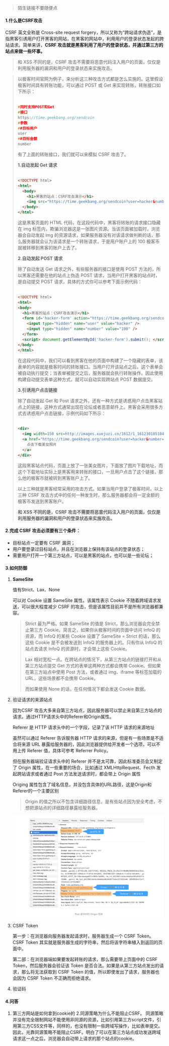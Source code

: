 > 陌生链接不要随便点

#### 1.什么是CSRF攻击

CSRF 英文全称是 Cross-site request forgery，所以又称为“跨站请求伪造”，是指黑客引诱用户打开黑客的网站，在黑客的网站中，利用用户的登录状态发起的跨站请求。简单来讲，**CSRF 攻击就是黑客利用了用户的登录状态，并通过第三方的站点来做一些坏事。**

>和 XSS 不同的是，CSRF 攻击不需要将恶意代码注入用户的页面，仅仅是利用服务器的漏洞和用户的登录状态来实施攻击。

> 以极客时间官网为例子，来分析这三种攻击方式都是怎么实施的。这里假设极客时间具有转账功能，可以通过 POST 或 Get 来实现转账，转账接口如下所示：
>
> ```C++
> 
> #同时支持POST和Get
> #接口 
> https://time.geekbang.org/sendcoin
> #参数
> ##目标用户
> user
> ##目标金额
> number
> ```
>
> 有了上面的转账接口，我们就可以来模拟 CSRF 攻击了。
>
> **1.自动发起 Get 请求**
>
> ```html
> 
> <!DOCTYPE html>
> <html>
>   <body>
>     <h1>黑客的站点：CSRF攻击演示</h1>
>     <img src="https://time.geekbang.org/sendcoin?user=hacker&number=100">
>   </body>
> </html>
> ```
>
> 这是黑客页面的 HTML 代码，在这段代码中，黑客将转账的请求接口隐藏在 img 标签内，欺骗浏览器这是一张图片资源。当该页面被加载时，浏览器会自动发起 img 的资源请求，如果服务器没有对该请求做判断的话，那么服务器就会认为该请求是一个转账请求，于是用户账户上的 100 极客币就被转移到黑客的账户上去了。
>
> **2.自动发起 POST 请求**
>
> 除了自动发送 Get 请求之外，有些服务器的接口是使用 POST 方法的，所以黑客还需要在他的站点上伪造 POST 请求，当用户打开黑客的站点时，是自动提交 POST 请求，具体的方式你可以参考下面示例代码：
>
> ```html
> 
> <!DOCTYPE html>
> <html>
> <body>
>   <h1>黑客的站点：CSRF攻击演示</h1>
>   <form id='hacker-form' action="https://time.geekbang.org/sendcoin" method=POST>
>     <input type="hidden" name="user" value="hacker" />
>     <input type="hidden" name="number" value="100" />
>   </form>
>   <script> document.getElementById('hacker-form').submit(); </script>
> </body>
> </html>
> ```
>
> 在这段代码中，我们可以看到黑客在他的页面中构建了一个隐藏的表单，该表单的内容就是极客时间的转账接口。当用户打开该站点之后，这个表单会被自动执行提交；当表单被提交之后，服务器就会执行转账操作。因此使用构建自动提交表单这种方式，就可以自动实现跨站点 POST 数据提交。
>
> **3.引诱用户点击链接**
>
> 除了自动发起 Get 和 Post 请求之外，还有一种方式是诱惑用户点击黑客站点上的链接，这种方式通常出现在论坛或者恶意邮件上。黑客会采用很多方式去诱惑用户点击链接，示例代码如下所示：
>
> ```html
> 
> <div>
>   <img width=150 src=http://images.xuejuzi.cn/1612/1_161230185104_1.jpg> </img> </div> <div>
>   <a href="https://time.geekbang.org/sendcoin?user=hacker&number=100" taget="_blank">
>     点击下载美女照片
>   </a>
> </div>
> ```
>
> 这段黑客站点代码，页面上放了一张美女图片，下面放了图片下载地址，而这个下载地址实际上是黑客用来转账的接口，一旦用户点击了这个链接，那么他的极客币就被转到黑客账户上了。
>
> 以上三种就是黑客经常采用的攻击方式。如果当用户登录了极客时间，以上三种 CSRF 攻击方式中的任何一种发生时，那么服务器都会将一定金额的极客币发送到黑客账户。
>
> **和 XSS 不同的是，CSRF 攻击不需要将恶意代码注入用户的页面，仅仅是利用服务器的漏洞和用户的登录状态来实施攻击。**



#### 2.完成 CSRF 攻击必须要有三个条件：

- 目标站点一定要有 CSRF 漏洞；
- 用户要登录过目标站点，并且在浏览器上保持有该站点的登录状态；
- 需要用户打开一个第三方站点，可以是黑客的站点，也可以是一些论坛；

#### 3.如何防御

1. **SameSite**

   值有Strict、Lax、None

   可以对 Cookie 设置 SameSite 属性。该属性表示 Cookie 不随着跨域请求发送，可以很大程度减少 CSRF 的攻击，但是该属性目前并不是所有浏览器都兼容。

   > Strict 最为严格。如果 SameSite 的值是 Strict，那么浏览器会完全禁止第三方 Cookie。简言之，如果你从极客时间的页面中访问 InfoQ 的资源，而 InfoQ 的某些 Cookie 设置了 SameSite = Strict 的话，那么这些 Cookie 是不会被发送到 InfoQ 的服务器上的。只有你从 InfoQ 的站点去请求 InfoQ 的资源时，才会带上这些 Cookie。
   >
   > Lax 相对宽松一点。在跨站点的情况下，从第三方站点的链接打开和从第三方站点提交 Get 方式的表单这两种方式都会携带 Cookie。但如果在第三方站点中使用 Post 方法，或者通过 img、iframe 等标签加载的 URL，这些场景都不会携带 Cookie。
   >
   > 而如果使用 None 的话，在任何情况下都会发送 Cookie 数据。

2. 验证请求的来源站点

   因为CSRF 攻击大多来自第三方站点，因此服务器可以禁止来自第三方站点的请求。通过HTTP请求头中的Referer和Origin属性。

   Referer 是 HTTP 请求头中的一个字段，记录了该 HTTP 请求的来源地址

   虽然可以通过 Referer 告诉服务器 HTTP 请求的来源，但是有一些场景是不适合将来源 URL 暴露给服务器的，因此浏览器提供给开发者一个选项，可以不用上传 Referer 值，具体可参考 Referrer Policy。

   但在服务器端验证请求头中的 Referer 并不是太可靠，因此标准委员会又制定了 Origin 属性，在一些重要的场合，比如通过 XMLHttpRequest、Fecth 发起跨站请求或者通过 Post 方法发送请求时，都会带上 Origin 属性

   Origing 属性包含了域名信息，并没包含具体的URL路径，这是Origin和Referer的一个主要区别

   > Origin 的值之所以不包含详细路径信息，是有些站点因为安全考虑，不想把源站点的详细路径暴露给服务器。

   ![image-20211225223649228](../../../image/image-20211225223649228.png)

3. CSRF Token

   第一步：在浏览器向服务器发起请求时，服务器生成一个 CSRF Token。CSRF Token 其实就是服务器生成的字符串，然后将该字符串植入到返回的页面中。

   第二部：在浏览器端如果要发起转账的请求，那么需要带上页面中的 CSRF Token，然后服务器会验证该 Token 是否合法。如果是从第三方站点发出的请求，那么将无法获取到 CSRF Token 的值，所以即使发出了请求，服务器也会因为 CSRF Token 不正确而拒绝请求。

4. 验证码

#### 4.问答

1. 第三方网站是如何拿到cookie的 2.同源策略为什么不能阻止CSRF。
   同源策略并没有完全限制网站不能使用非同源的资源，比如引用第三方script文件，引用第三方CSS文件等，同样的，也没有限制一些跨域写操作，比如表单提交。因此，光靠同源策略不能阻止CSRF。明白了可以在第三方站点成功发送跨域请求这一点之后，浏览器会自动带上请求的那个站点的cookie。

